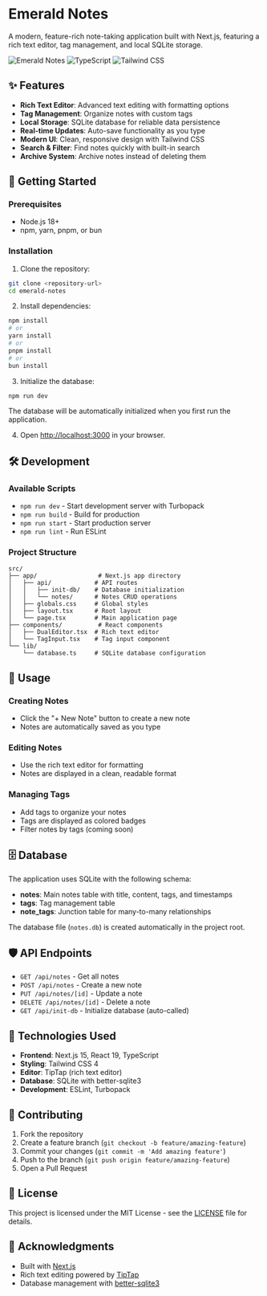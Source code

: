 # Emerald Notes

A modern, feature-rich note-taking application built with Next.js, featuring a rich text editor, tag management, and local SQLite storage.

![Emerald Notes](https://img.shields.io/badge/Next.js-15.4.6-black?style=for-the-badge&logo=next.js)
![TypeScript](https://img.shields.io/badge/TypeScript-5.0-blue?style=for-the-badge&logo=typescript)
![Tailwind CSS](https://img.shields.io/badge/Tailwind_CSS-4.0-38B2AC?style=for-the-badge&logo=tailwind-css)

## ✨ Features

- **Rich Text Editor**: Advanced text editing with formatting options
- **Tag Management**: Organize notes with custom tags
- **Local Storage**: SQLite database for reliable data persistence
- **Real-time Updates**: Auto-save functionality as you type
- **Modern UI**: Clean, responsive design with Tailwind CSS
- **Search & Filter**: Find notes quickly with built-in search
- **Archive System**: Archive notes instead of deleting them

## 🚀 Getting Started

### Prerequisites

- Node.js 18+ 
- npm, yarn, pnpm, or bun

### Installation

1. Clone the repository:
```bash
git clone <repository-url>
cd emerald-notes
```

2. Install dependencies:
```bash
npm install
# or
yarn install
# or
pnpm install
# or
bun install
```

3. Initialize the database:
```bash
npm run dev
```
The database will be automatically initialized when you first run the application.

4. Open [http://localhost:3000](http://localhost:3000) in your browser.

## 🛠️ Development

### Available Scripts

- `npm run dev` - Start development server with Turbopack
- `npm run build` - Build for production
- `npm run start` - Start production server
- `npm run lint` - Run ESLint

### Project Structure

```
src/
├── app/                 # Next.js app directory
│   ├── api/            # API routes
│   │   ├── init-db/    # Database initialization
│   │   └── notes/      # Notes CRUD operations
│   ├── globals.css     # Global styles
│   ├── layout.tsx      # Root layout
│   └── page.tsx        # Main application page
├── components/          # React components
│   ├── DualEditor.tsx  # Rich text editor
│   └── TagInput.tsx    # Tag input component
└── lib/
    └── database.ts     # SQLite database configuration
```

## 📝 Usage

### Creating Notes
- Click the "+ New Note" button to create a new note
- Notes are automatically saved as you type

### Editing Notes
- Use the rich text editor for formatting
- Notes are displayed in a clean, readable format

### Managing Tags
- Add tags to organize your notes
- Tags are displayed as colored badges
- Filter notes by tags (coming soon)



## 🗄️ Database

The application uses SQLite with the following schema:

- **notes**: Main notes table with title, content, tags, and timestamps
- **tags**: Tag management table
- **note_tags**: Junction table for many-to-many relationships

The database file (`notes.db`) is created automatically in the project root.

## 🛡️ API Endpoints

- `GET /api/notes` - Get all notes
- `POST /api/notes` - Create a new note
- `PUT /api/notes/[id]` - Update a note
- `DELETE /api/notes/[id]` - Delete a note
- `GET /api/init-db` - Initialize database (auto-called)

## 🎨 Technologies Used

- **Frontend**: Next.js 15, React 19, TypeScript
- **Styling**: Tailwind CSS 4
- **Editor**: TipTap (rich text editor)
- **Database**: SQLite with better-sqlite3
- **Development**: ESLint, Turbopack

## 🤝 Contributing

1. Fork the repository
2. Create a feature branch (`git checkout -b feature/amazing-feature`)
3. Commit your changes (`git commit -m 'Add amazing feature'`)
4. Push to the branch (`git push origin feature/amazing-feature`)
5. Open a Pull Request

## 📄 License

This project is licensed under the MIT License - see the [LICENSE](LICENSE) file for details.

## 🙏 Acknowledgments

- Built with [Next.js](https://nextjs.org/)
- Rich text editing powered by [TipTap](https://tiptap.dev/)
- Database management with [better-sqlite3](https://github.com/WiseLibs/better-sqlite3)
